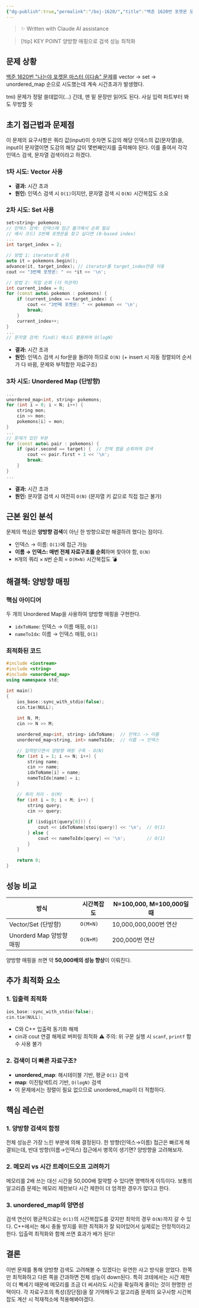 ```yaml
---
{"dg-publish":true,"permalink":"/boj-1620/","title":"백준 1620번 포켓몬 도감 시간초과 해결기","tags":["백준문풀","시간초과","트러블슈팅","unorderd_map"],"noteIcon":"1","created":"2025-06-29T00:20:08.050+09:00","updated":"2025-06-29T01:00:42.907+09:00"}
---
```



> ✨ Written with Claude AI assistance

> [!tip] KEY POINT
> 양방향 매핑으로 검색 성능 최적화
> 

## 문제 상황

[백준 1620번 "나는야 포켓몬 마스터 이다솜" 문제](https://www.acmicpc.net/problem/1620)를 vector → set → unordered_map 순으로 시도했는데 계속 시간초과가 발생했다.

tmi) 문제가 정말 쓸데없이(...) 긴데, 맨 밑 문장만 읽어도 된다. 사실 입력 파트부터 봐도 무방할 듯

## 초기 접근법과 문제점

이 문제의 요구사항은 쿼리 값(input)이 숫자면 도감의 해당 인덱스의 값(문자열)을,
input이 문자열이면 도감의 해당 값이 몇번째인지를 출력해야 된다.
이를 줄여서 각각 인덱스 검색, 문자열 검색이라고 하겠다.

### 1차 시도: Vector 사용

- **결과:** 시간 초과
- **원인:** 인덱스 검색 시 `O(1)`이지만, 문자열 검색 시 `O(N)` 시간복잡도 소요

### 2차 시도: Set 사용

```cpp
set<string> pokemons;
// 인덱스 검색: 인덱스에 접근 불가해서 순회 필요
// 예시 코드) 3번째 포켓몬을 찾고 싶다면 (0-based index) 
...
int target_index = 2; 

// 방법 1: iterator로 순회 
auto it = pokemons.begin(); 
advance(it, target_index); // iterator를 target_index만큼 이동
cout << "3번째 포켓몬: " << *it << '\n'; 

// 방법 2: 직접 순회 (더 직관적) 
int current_index = 0; 
for (const auto& pokemon : pokemons) { 
	if (current_index == target_index) { 
		cout << "3번째 포켓몬: " << pokemon << '\n'; 
		break; 
	} 
	current_index++; 
}
...
// 문자열 검색: find() 메소드 활용하여 O(logN)
```

- **결과:** 시간 초과
- **원인:** 인덱스 검색 시 for문을 돌려야 하므로 `O(N)` (+ insert 시 자동 정렬되어 순서가 다 바뀜, 문제와 부적합한 자료구조)

### 3차 시도: Unordered Map (단방향)

```cpp
...
unordered_map<int, string> pokemons;
for (int i = 0; i < N; i++) {
    string mon;
    cin >> mon;
    pokemons[i] = mon;
}
...
// 문제가 있던 부분
for (const auto& pair : pokemons) {
    if (pair.second == target) {  // 전체 맵을 순회하며 검색
        cout << pair.first + 1 << '\n';
        break;
    }
}
...
```

- **결과:** 시간 초과
- **원인:** 문자열 검색 시 여전히 `O(N)` (문자열 키 값으로 직접 접근 불가)

## 근본 원인 분석

문제의 핵심은 **양방향 검색**이 아닌 한 방향으로만 해결하려 했다는 점이다.

- 인덱스 → 이름: `O(1)`에 접근 가능
- **이름 → 인덱스: 매번 전체 자료구조를 순회**하며 찾아야 함, `O(N)`
- `M`개의 쿼리 × `N`번 순회 = `O(M×N)` 시간복잡도 💣

## 해결책: 양방향 매핑

### 핵심 아이디어

두 개의 Unordered Map을 사용하여 양방향 매핑을 구현한다.

- `idxToName`: 인덱스 → 이름 매핑, `O(1)`
- `nameToIdx`: 이름 → 인덱스 매핑, `O(1)`

### 최적화된 코드

```cpp
#include <iostream>
#include <string>
#include <unordered_map>
using namespace std;

int main()
{
    ios_base::sync_with_stdio(false);
    cin.tie(NULL);
    
    int N, M;
    cin >> N >> M;

    unordered_map<int, string> idxToName;  // 인덱스 -> 이름
    unordered_map<string, int> nameToIdx;  // 이름 -> 인덱스

    // 입력받으면서 양방향 매핑 구축 - O(N)
    for (int i = 1; i <= N; i++) {
        string name;
        cin >> name;
        idxToName[i] = name;
        nameToIdx[name] = i;
    }

    // 쿼리 처리 - O(M)
    for (int i = 0; i < M; i++) {
        string query;
        cin >> query;
        
        if (isdigit(query[0])) {
            cout << idxToName[stoi(query)] << '\n';  // O(1)
        } else {
            cout << nameToIdx[query] << '\n';        // O(1)
        }
    }
    
    return 0;
}
```
## 성능 비교

| 방식                  | 시간복잡도    | N=100,000, M=100,000일 때 |
| ------------------- | -------- | ----------------------- |
| Vector/Set (단방향)    | `O(M×N)` | 10,000,000,000번 연산      |
| Unorderd Map 양방향 매핑 | `O(N+M)` | 200,000번 연산             |

양방향 매핑을 쓰면 약 **50,000배의 성능 향상**이 이뤄진다.

## 추가 최적화 요소

### 1. 입출력 최적화

```cpp
ios_base::sync_with_stdio(false);
cin.tie(NULL);
```

- C와 C++ 입출력 동기화 해제
- cin과 cout 연결 해제로 버퍼링 최적화
 ⚠️ 주의: 위 구문 실행 시 `scanf`, `printf` 함수 사용 불가

### 2. 검색이 더 빠른 자료구조?

- **unordered_map**: 해시테이블 기반, 평균 `O(1)` 검색
- **map**: 이진탐색트리 기반, `O(logN)` 검색
- 이 문제에서는 정렬이 필요 없으므로 unordered_map이 더 적합하다.

## 핵심 레슨런

### 1. 양방향 검색의 함정

전체 성능은 가장 느린 부분에 의해 결정된다.
한 방향(인덱스→이름) 접근은 빠르게 해결되는데, 반대 방향(이름→인덱스) 접근에서 병목이 생기면? 양방향을 고려해보자.

### 2. 메모리 vs 시간 트레이드오프 고려하기

메모리를 2배 쓰는 대신 시간을 50,000배 절약할 수 있다면 명백하게 이득이다. 
보통의 알고리즘 문제는 메모리 제한보다 시간 제한이 더 엄격한 경우가 많다고 한다.

### 3. unordered_map의 양면성

검색 연산이 평균적으로는 `O(1)`의 시간복잡도를 갖지만 최악의 경우 `O(N)`까지 갈 수 있다.
C++에서는 해시 충돌 방지를 위한 최적화가 잘 되어있어서 실제로는 안정적이라고 한다.
입출력 최적화와 함께 쓰면 효과가 배가 된다!

## 결론

이번 문제를 통해 양방향 검색도 고려해볼 수 있겠다는 유연한 사고 방식을 얻었다. 한쪽만 최적화하고 다른 쪽을 간과하면 전체 성능이 down된다.
특히 코테에서는 시간 제한이 더 빡세기 때문에 메모리를 조금 더 써서라도 시간을 확실하게 줄이는 것이 현명한 선택이다.
각 자료구조의 특성(장단점)을 잘 기억해두고 알고리즘 문제의 요구사항 시간복잡도 계산 시 적재적소에 적용해봐야겠다.
